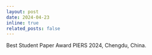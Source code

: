 ```yaml
---
layout: post
date: 2024-04-23
inline: true
related_posts: false
---
```


Best Student Paper Award PIERS 2024, Chengdu, China.